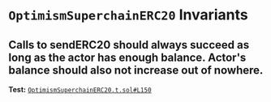 # `OptimismSuperchainERC20` Invariants

## Calls to sendERC20 should always succeed as long as the actor has enough balance. Actor's balance should also not increase out of nowhere.
**Test:** [`OptimismSuperchainERC20.t.sol#L150`](../test/invariants/OptimismSuperchainERC20.t.sol#L150)

